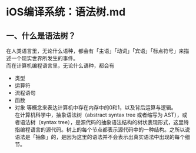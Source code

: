 # iOS编译系统：语法树.md

## 一、什么是语法树？

在人类语言里，无论什么语种，都会有「主语」「动词」「宾语」「标点符号」来描述一个现实世界所发生的事件。  
而在计算机编程语言里，无论什么语种，都会有
- 类型
- 运算符
- 流程语句
- 函数
- 对象
等概念来表达计算机中存在内存中的0和1，以及背后运算与逻辑。  
在计算机科学中，抽象语法树（abstract syntax tree 或者缩写为 AST），或者语法树（syntax tree），是源代码的抽象语法结构的树状表现形式，这里特指编程语言的源代码。树上的每个节点都表示源代码中的一种结构。之所以说语法是「抽象」的，是因为这里的语法并不会表示出真实语法中出现的每个细节。
